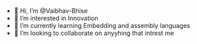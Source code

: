 - 👋 Hi, I’m @Vaibhav-Bhise
- 👀 I’m interested in Innovation
- 🌱 I’m currently learning Embedding and assembly languages
- 💞️ I’m looking to collaborate on anyyhing that intrest me
  

<!---
Vaibhav-Bhise/Vaibhav-Bhise is a ✨ special ✨ repository because its `README.md` (this file) appears on your GitHub profile.
You can click the Preview link to take a look at your changes.
--->
